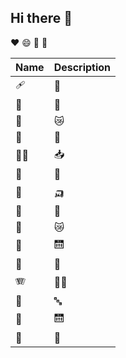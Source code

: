 ## Hi there 👋

♥ 😄 🥇 🦫

|Name|Description|
|:---|:-----|
| 🩹 | 🥈 |
| 🧮 | 🧃 |
| 🔡 | 😿 |
| 🤱 | 🥑 |
| 👰‍♀️ | 📥 |
| 🧮 | 🧑 |
| 🦡 | 🛺 |
| 🐡 | 🏪 |
| 🔡 | 😿 |
| 🤱 | 🛗 |
| 🔡 | 🍎 |
| 🪗 | 👰‍♀️ |
| 🥈 | 🔤 |
| 🤱 | 🛗 |
| 🤱 | 🥑 |
